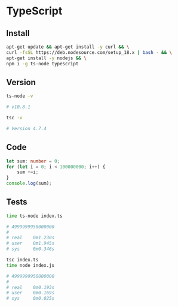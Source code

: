 # TypeScript

## Install

```bash
apt-get update && apt-get install -y curl && \
curl -fsSL https://deb.nodesource.com/setup_18.x | bash - && \
apt-get install -y nodejs && \
npm i -g ts-node typescript
```

## Version

```bash
ts-node -v

# v10.8.1

tsc -v

# Version 4.7.4
```

## Code

```ts
let sum: number = 0;
for (let i = 0; i < 100000000; i++) {
    sum +=i;
}
console.log(sum);
```

## Tests

```bash
time ts-node index.ts

# 4999999950000000
# 
# real    0m1.230s
# user    0m1.945s
# sys     0m0.346s
```

```bash
tsc index.ts
time node index.js

# 4999999950000000
# 
# real    0m0.193s
# user    0m0.169s
# sys     0m0.025s
```